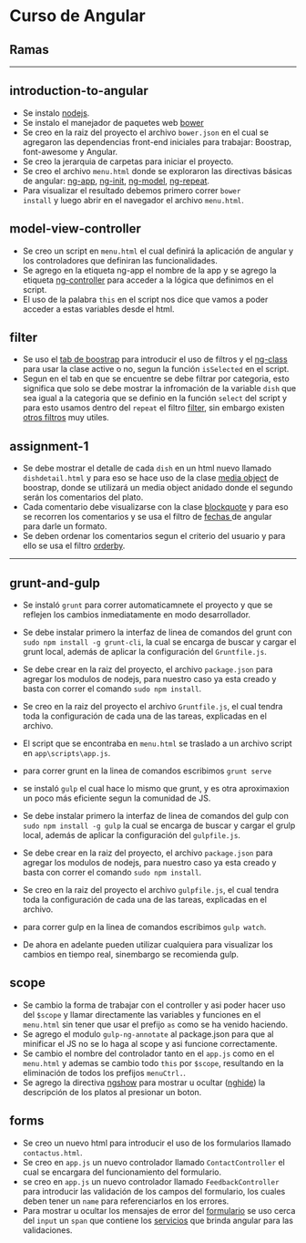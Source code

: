 # Curso de Angular

## Ramas

**********************
introduction-to-angular
-----------------------

- Se instalo  <a href="https://nodejs.org/en/" target="_blank">nodejs</a>.
- Se instalo el manejador de paquetes web <a href="https://bower.io/" target="_blank">bower</a>
- Se creo en la raiz del proyecto el archivo <code>bower.json</code> en el cual se agregaron
  las dependencias front-end iniciales para trabajar: Boostrap, font-awesome y
  Angular.
- Se creo la jerarquia de carpetas para iniciar el proyecto.
- Se creo el archivo <code>menu.html</code> donde se exploraron
  las directivas básicas de angular: <a href="https://docs.angularjs.org/api/ng/directive/ngApp" target="_blank">ng-app</a>, <a href="https://docs.angularjs.org/api/ng/directive/ngInit" target="_blank">ng-init</a>, <a href="https://docs.angularjs.org/api/ng/directive/ngModel" target="_blank">ng-model</a>, <a href="https://docs.angularjs.org/api/ng/directive/ngRepeat" target="_blank">ng-repeat</a>.
- Para visualizar el resultado debemos primero correr <code>bower install</code>
  y luego abrir en el navegador el archivo <code>menu.html</code>.

model-view-controller
---------------------

- Se creo un script en <code>menu.html</code> el cual definirá la aplicación
  de angular y los controladores que definiran las funcionalidades.
- Se agrego en la etiqueta ng-app el nombre de la app y se agrego la etiqueta
  <a href="https://docs.angularjs.org/api/ng/directive/ngController" target="_blank">ng-controller</a> para acceder a la lógica que definimos en el script.
- El uso de la palabra `this` en el script nos dice que vamos
  a poder acceder a estas variables desde el html.

filter
------

- Se uso el <a href="http://www.w3schools.com/bootstrap/bootstrap_tabs_pills.asp" target="_blank">tab de boostrap</a> para introducir el uso de filtros y el <a href="https://docs.angularjs.org/api/ng/directive/ngClass" target="_blank">ng-class</a> para usar la clase active
o no, segun la función <code>isSelected</code> en el script.
- Segun en el tab en que se encuentre se debe filtrar por categoria, esto significa que solo se debe mostrar la infromación de la variable
  <code>dish</code> que sea igual a la categoria que se definio en la función <code>select</code> del script
  y para esto usamos dentro del <code>repeat</code> el filtro <a href="https://docs.angularjs.org/api/ng/filter/filter" target="_blank">filter</a>, sin embargo existen <a href="https://docs.angularjs.org/api/ng/filter" target="_blank">otros filtros</a> muy utiles.

assignment-1
------------

- Se debe mostrar el detalle de cada `dish` en un html nuevo llamado `dishdetail.html` y para eso se
  hace uso de la clase [media object](http://getbootstrap.com/components/#media) de boostrap, donde se utilizará
  un media object anidado donde el segundo serán los comentarios del plato.
- Cada comentario debe visualizarse con la clase [blockquote](http://getbootstrap.com/css/#type-blockquotes) y para
  eso se recorren los comentarios y se usa el filtro de [fechas ](https://docs.angularjs.org/api/ng/filter/date) de angular  
  para darle un formato.
- Se deben ordenar los comentarios segun el criterio del usuario y para ello se usa el filtro [orderby](https://docs.angularjs.org/api/ng/filter/orderBy).

*****************

grunt-and-gulp
--------------

- Se instaló `grunt` para correr automaticamnete el proyecto y que se reflejen los cambios inmediatamente en modo desarrollador.
- Se debe instalar primero la interfaz de linea de comandos del grunt con `sudo npm install -g grunt-cli`, la cual se encarga de buscar y cargar el grunt local, además de aplicar la configuración del `Gruntfile.js`.
- Se debe crear en la raiz del proyecto, el archivo `package.json` para agregar los modulos de nodejs, para nuestro caso ya esta creado y basta con correr el comando `sudo npm install`.
- Se creo en la raiz del proyecto el archivo `Gruntfile.js`, el cual tendra toda la configuración de cada una de las tareas, explicadas en el archivo.
- El script que se encontraba en `menu.html` se traslado a un archivo script en `app\scripts\app.js`.
- para correr grunt en la linea de comandos escribimos `grunt serve`


- se instaló `gulp` el cual hace lo mismo que grunt, y es otra aproximaxion un poco más eficiente segun la comunidad de JS.
- Se debe instalar primero la interfaz de linea de comandos del gulp con `sudo npm install -g gulp` la cual se encarga de buscar y cargar el grulp local, además de aplicar la configuración del `gulpfile.js`.
- Se debe crear en la raiz del proyecto, el archivo `package.json` para agregar los modulos de nodejs, para nuestro caso ya esta creado y basta con correr el comando `sudo npm install`.
- Se creo en la raiz del proyecto el archivo `gulpfile.js`, el cual tendra toda la configuración de cada una de las tareas, explicadas en el archivo.
- para correr gulp en la linea de comandos escribimos `gulp watch`.
- De ahora en adelante pueden utilizar cualquiera para visualizar los cambios en tiempo real, sinembargo se recomienda gulp.

scope
-----

- Se cambio la forma de trabajar con el controller y asi poder hacer uso del `$scope` y llamar directamente las variables y funciones en el `menu.html` sin tener que usar el prefijo `as` como se ha venido haciendo.
- Se agrego el modulo `gulp-ng-annotate` al package.json para que al minificar el JS no se lo haga al scope y asi funcione correctamente.
- Se cambio el nombre del controlador tanto en el `app.js` como en el `menu.html` y ademas se cambio todo `this` por `$scope`, resultando en la eliminación de todos los prefijos `menuCtrl.`.
- Se agrego la directiva [ngshow](https://docs.angularjs.org/api/ng/directive/ngShow) para mostrar u ocultar ([nghide](https://docs.angularjs.org/api/ng/directive/ngHide)) la descripción de los platos al presionar un boton.

forms
-----

- Se creo un nuevo html para introducir el uso de los formularios llamado `contactus.html`.
- Se creo en `app.js` un nuevo controlador llamado `ContactController` el cual se encargara del funcionamiento del formulario.
- se creo en `app.js` un nuevo controlador llamado `FeedbackController` para introducir las validación de los campos del formulario, los cuales deben tener un `name` para referenciarlos en los errores.
- Para mostrar u ocultar los mensajes de error del [formulario](https://docs.angularjs.org/api/ng/directive/form) se uso cerca del `input` un `span` que contiene los [servicios](https://docs.angularjs.org/api/ng/type/ngModel.NgModelController) que brinda angular para las validaciones. 
